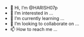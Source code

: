 - 👋 Hi, I’m @HARISH07p
- 👀 I’m interested in ...
- 🌱 I’m currently learning ...
- 💞️ I’m looking to collaborate on ...
- 📫 How to reach me ...

<!---
HARISH07p/HARISH07p is a ✨ special ✨ repository because its `README.md` (this file) appears on your GitHub profile.
You can click the Preview link to take a look at your changes.
--->
